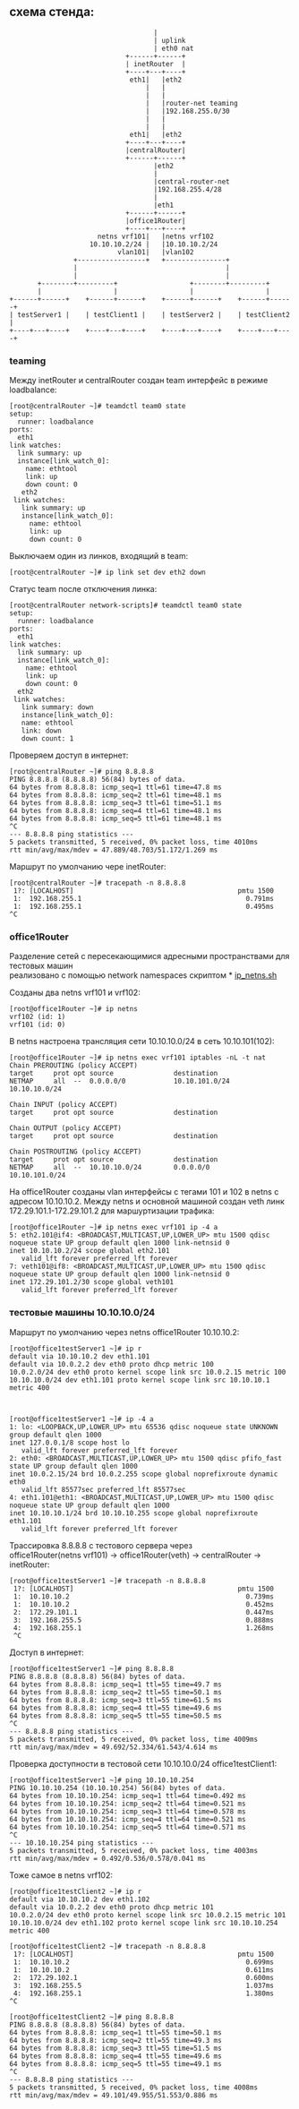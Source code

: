 ## схема стенда:

                                        |
                                        | uplink
                                        | eth0 nat
                                 +------+------+
                                 | inetRouter  |
                                 +----+---+----+
                                  eth1|   |eth2
                                      |   |
                                      |   |
                                      |   |router-net teaming
                                      |   |192.168.255.0/30
                                      |   |
                                      |   |
                                  eth1|   |eth2
                                 +----+---+----+
                                 |centralRouter|
                                 +------+------+
                                        |eth2
                                        |
                                        |central-router-net
                                        |192.168.255.4/28
                                        |
                                        |eth1
                                 +------+------+
                                 |office1Router|
                                 +----+---+----+
                          netns vrf101|   |netns vrf102
                        10.10.10.2/24 |   |10.10.10.2/24
                               vlan101|   |vlan102
                    +-----------------+   +---------------+
                    |                                     |
                    |                                     |
           +--------+---------+                  +--------+---------+
           |                  |                  |                  |
    +------+------+    +------+------+    +------+------+    +------+------+
    | testServer1 |    | testClient1 |    | testServer2 |    | testClient2 |
    +----+---+----+    +----+---+----+    +----+---+----+    +----+---+----+



### teaming

Между inetRouter и centralRouter создан team интерфейс в режиме loadbalance:

    [root@centralRouter ~]# teamdctl team0 state
    setup:
      runner: loadbalance
    ports:
      eth1
	link watches:
	  link summary: up
	  instance[link_watch_0]:
	    name: ethtool
	    link: up
	    down count: 0
       eth2
	 link watches:
	   link summary: up
	   instance[link_watch_0]:
	     name: ethtool
	     link: up
	     down count: 0

Выключаем один из линков, входящий в team:

    [root@centralRouter ~]# ip link set dev eth2 down


Статус team после отключения линка:

    [root@centralRouter network-scripts]# teamdctl team0 state
    setup:
      runner: loadbalance
    ports:
      eth1
	link watches:
	  link summary: up
	  instance[link_watch_0]:
	    name: ethtool
	    link: up
	    down count: 0
      eth2
	 link watches:
	   link summary: down
	   instance[link_watch_0]:
	   name: ethtool
	   link: down
	   down count: 1


Проверяем доступ в интернет:

    [root@centralRouter ~]# ping 8.8.8.8
    PING 8.8.8.8 (8.8.8.8) 56(84) bytes of data.
    64 bytes from 8.8.8.8: icmp_seq=1 ttl=61 time=47.8 ms
    64 bytes from 8.8.8.8: icmp_seq=2 ttl=61 time=48.1 ms
    64 bytes from 8.8.8.8: icmp_seq=3 ttl=61 time=51.1 ms
    64 bytes from 8.8.8.8: icmp_seq=4 ttl=61 time=48.1 ms
    64 bytes from 8.8.8.8: icmp_seq=5 ttl=61 time=48.1 ms
    ^C
    --- 8.8.8.8 ping statistics ---
    5 packets transmitted, 5 received, 0% packet loss, time 4010ms
    rtt min/avg/max/mdev = 47.889/48.703/51.172/1.269 ms

Маршрут по умолчанию чере inetRouter:

    [root@centralRouter ~]# tracepath -n 8.8.8.8
     1?: [LOCALHOST]                                         pmtu 1500
     1:  192.168.255.1                                         0.791ms 
     1:  192.168.255.1                                         0.495ms 
    ^C

### office1Router

Разделение сетей с пересекающимися адресными пространствами для тестовых машин  
реализовано с помощью network namespaces скриптом * [ip_netns.sh](provisioning/ip_netns.sh)

Созданы два netns vrf101 и vrf102:

    [root@office1Router ~]# ip netns 
    vrf102 (id: 1)
    vrf101 (id: 0)

В netns настроена трансляция сети 10.10.10.0/24 в сеть 10.10.101(102):

    [root@office1Router ~]# ip netns exec vrf101 iptables -nL -t nat
    Chain PREROUTING (policy ACCEPT)
    target     prot opt source               destination         
    NETMAP     all  --  0.0.0.0/0            10.10.101.0/24      10.10.10.0/24

    Chain INPUT (policy ACCEPT)
    target     prot opt source               destination         

    Chain OUTPUT (policy ACCEPT)
    target     prot opt source               destination         

    Chain POSTROUTING (policy ACCEPT)
    target     prot opt source               destination         
    NETMAP     all  --  10.10.10.0/24        0.0.0.0/0           10.10.101.0/24

На office1Router созданы vlan интерфейсы с тегами 101 и 102 в netns с адресом 10.10.10.2.
Между netns и основной машиной создан veth линк 172.29.101.1-172.29.101.2 для маршуртизации трафика:

    [root@office1Router ~]# ip netns exec vrf101 ip -4 a
    5: eth2.101@if4: <BROADCAST,MULTICAST,UP,LOWER_UP> mtu 1500 qdisc noqueue state UP group default qlen 1000 link-netnsid 0
	inet 10.10.10.2/24 scope global eth2.101
	   valid_lft forever preferred_lft forever
    7: veth101@if8: <BROADCAST,MULTICAST,UP,LOWER_UP> mtu 1500 qdisc noqueue state UP group default qlen 1000 link-netnsid 0
	inet 172.29.101.2/30 scope global veth101
	   valid_lft forever preferred_lft forever 



### тестовые машины 10.10.10.0/24

Маршрут по умолчанию через netns office1Router 10.10.10.2:

    [root@office1testServer1 ~]# ip r
    default via 10.10.10.2 dev eth1.101 
    default via 10.0.2.2 dev eth0 proto dhcp metric 100 
    10.0.2.0/24 dev eth0 proto kernel scope link src 10.0.2.15 metric 100 
    10.10.10.0/24 dev eth1.101 proto kernel scope link src 10.10.10.1 metric 400 



    [root@office1testServer1 ~]# ip -4 a
    1: lo: <LOOPBACK,UP,LOWER_UP> mtu 65536 qdisc noqueue state UNKNOWN group default qlen 1000
	inet 127.0.0.1/8 scope host lo
	   valid_lft forever preferred_lft forever
    2: eth0: <BROADCAST,MULTICAST,UP,LOWER_UP> mtu 1500 qdisc pfifo_fast state UP group default qlen 1000
	inet 10.0.2.15/24 brd 10.0.2.255 scope global noprefixroute dynamic eth0
	   valid_lft 85577sec preferred_lft 85577sec
    4: eth1.101@eth1: <BROADCAST,MULTICAST,UP,LOWER_UP> mtu 1500 qdisc noqueue state UP group default qlen 1000
	inet 10.10.10.1/24 brd 10.10.10.255 scope global noprefixroute eth1.101
	   valid_lft forever preferred_lft forever


Трассировка 8.8.8.8 с тестового сервера через  
 office1Router(netns vrf101) -> office1Router(veth) -> centralRouter -> inetRouter:

    [root@office1testServer1 ~]# tracepath -n 8.8.8.8
     1?: [LOCALHOST]                                         pmtu 1500
     1:  10.10.10.2                                            0.739ms 
     1:  10.10.10.2                                            0.452ms 
     2:  172.29.101.1                                          0.447ms 
     3:  192.168.255.5                                         0.888ms 
     4:  192.168.255.1                                         1.268ms 
     ^C

Доступ в интернет:

    [root@office1testServer1 ~]# ping 8.8.8.8
    PING 8.8.8.8 (8.8.8.8) 56(84) bytes of data.
    64 bytes from 8.8.8.8: icmp_seq=1 ttl=55 time=49.7 ms
    64 bytes from 8.8.8.8: icmp_seq=2 ttl=55 time=50.1 ms
    64 bytes from 8.8.8.8: icmp_seq=3 ttl=55 time=61.5 ms
    64 bytes from 8.8.8.8: icmp_seq=4 ttl=55 time=49.6 ms
    64 bytes from 8.8.8.8: icmp_seq=5 ttl=55 time=50.5 ms
    ^C
    --- 8.8.8.8 ping statistics ---
    5 packets transmitted, 5 received, 0% packet loss, time 4009ms
    rtt min/avg/max/mdev = 49.692/52.334/61.543/4.614 ms


Проверка доступности в тестовой сети 10.10.10.0/24 office1testClient1:

    [root@office1testServer1 ~]# ping 10.10.10.254
    PING 10.10.10.254 (10.10.10.254) 56(84) bytes of data.
    64 bytes from 10.10.10.254: icmp_seq=1 ttl=64 time=0.492 ms
    64 bytes from 10.10.10.254: icmp_seq=2 ttl=64 time=0.521 ms
    64 bytes from 10.10.10.254: icmp_seq=3 ttl=64 time=0.578 ms
    64 bytes from 10.10.10.254: icmp_seq=4 ttl=64 time=0.521 ms
    64 bytes from 10.10.10.254: icmp_seq=5 ttl=64 time=0.571 ms
    ^C
    --- 10.10.10.254 ping statistics ---
    5 packets transmitted, 5 received, 0% packet loss, time 4003ms
    rtt min/avg/max/mdev = 0.492/0.536/0.578/0.041 ms

Тоже самое в netns vrf102:

    [root@office1testClient2 ~]# ip r
    default via 10.10.10.2 dev eth1.102 
    default via 10.0.2.2 dev eth0 proto dhcp metric 101 
    10.0.2.0/24 dev eth0 proto kernel scope link src 10.0.2.15 metric 101 
    10.10.10.0/24 dev eth1.102 proto kernel scope link src 10.10.10.254 metric 400 

    [root@office1testClient2 ~]# tracepath -n 8.8.8.8
     1?: [LOCALHOST]                                         pmtu 1500
     1:  10.10.10.2                                            0.699ms 
     1:  10.10.10.2                                            0.611ms 
     2:  172.29.102.1                                          0.600ms 
     3:  192.168.255.5                                         1.037ms 
     4:  192.168.255.1                                         1.380ms 
    ^C

    [root@office1testClient2 ~]# ping 8.8.8.8
    PING 8.8.8.8 (8.8.8.8) 56(84) bytes of data.
    64 bytes from 8.8.8.8: icmp_seq=1 ttl=55 time=50.1 ms
    64 bytes from 8.8.8.8: icmp_seq=2 ttl=55 time=49.3 ms
    64 bytes from 8.8.8.8: icmp_seq=3 ttl=55 time=51.5 ms
    64 bytes from 8.8.8.8: icmp_seq=4 ttl=55 time=49.6 ms
    64 bytes from 8.8.8.8: icmp_seq=5 ttl=55 time=49.1 ms
    ^C
    --- 8.8.8.8 ping statistics ---
    5 packets transmitted, 5 received, 0% packet loss, time 4008ms
    rtt min/avg/max/mdev = 49.101/49.955/51.553/0.886 ms

